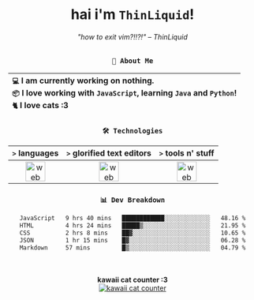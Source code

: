 <div align="center">
  
  # hai i'm `ThinLiquid`!
  ###### "how to exit vim?!!?!" – ThinLiquid
  
  ### `👤 About Me`

  | `💻`  I am currently working on __nothing__.<br/>`📦`  I love working with `JavaScript`, learning `Java` and `Python`!</br>`🐈`  I love cats :3 |
  |:---|

  
  ### `🛠️ Technologies`
  
  | `>` **languages**  | `>` **glorified text editors** | `>` **tools n' stuff** |
  |:------------------:|:------------------------------:|:----------------------:|
  | <img src="https://skillicons.dev/icons?i=ts,js,react,python,java" alt="web dev" height="40"/> | <img src="https://skillicons.dev/icons?i=vscode,eclipse,idea" alt="web dev" height="40"/> | <img src="https://skillicons.dev/icons?i=bash,git,photoshop" alt="web dev" height="40"/> |
  
  ### `📊 Dev Breakdown`
  
  <!--START_SECTION:waka-->

```txt
JavaScript   9 hrs 40 mins   ████████████░░░░░░░░░░░░░   48.16 %
HTML         4 hrs 24 mins   █████▒░░░░░░░░░░░░░░░░░░░   21.95 %
CSS          2 hrs 8 mins    ██▓░░░░░░░░░░░░░░░░░░░░░░   10.65 %
JSON         1 hr 15 mins    █▓░░░░░░░░░░░░░░░░░░░░░░░   06.28 %
Markdown     57 mins         █▒░░░░░░░░░░░░░░░░░░░░░░░   04.79 %
```

<!--END_SECTION:waka-->
  
  <br/><br/>
  <b>kawaii cat counter :3</b><br/>
  [![kawaii cat counter](https://count.getloli.com/get/@ThinLiquid?theme=moebooru)](https://moe-counter.glitch.me)
</div>

